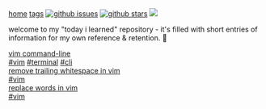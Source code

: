 <nav id="topnav">
  <a href="index.html">home</a>
  <a href="tags.html">tags</a>
  <a href="https://github.com/tg-z/til/issues" style="margin-left:auto"><img alt="github issues" src="https://img.shields.io/github/issues/tg-z/til?color=ff69b4"></a>
  <a href="https://github.com/tg-z/til/stargazers"><img alt="github stars" src="https://img.shields.io/github/stars/tg-z/til?color=ff69b4"></a>
  <a href="https://github.com/tg-z/til/graphs/contributors" alt="contributors">
    <img src="https://img.shields.io/github/contributors/tg-z/til?color=ff69b4"/></a>
</nav>
<p>welcome to my "today i learned" repository - it's filled with short entries of information for my own reference & retention. 📓</p>

<div class="post-list">
  <div class="post">
    <a class="post-link" href="posts/vim-cli.html">
      <div class="title">vim command-line</div>
    </a>
    <span class="post-tags" align="right">
      <a class="post-tag tag-active" href="tags.html#vim">#vim</a>
      <a class="post-tag tag-active" href="tags.html#terminal">#terminal</a>
      <a class="post-tag tag-inactive" href="tags.html">#cli</a>
    </span>
  </div>

  <div class="post">
    <a class="post-link" href="posts/remove-trailing-whitespace.html">
    <div class="title">remove trailing whitespace in vim</div>
    </a>
    <span class="post-tags">
      <a class="post-tag tag-active" style="margin-left:auto" href="tags.html#vim">#vim</a>
    </span>
   </div>
  <div class="post">
    <a class="post-link" href="posts/replacing-words-in-vim.html">
    <div class="title">replace words in vim</div>
    </a>
    <span class="post-tags" align="right">
      <a class="post-tag tag-active" href="tags.html#vim">#vim</a>
    </span>
   </div>


<!--
    <a href="posts/replacing-words-in-vim.html">replace words in vim</a>
    <a href="posts/html-meta-tags.html">every html meta tag</a>
    <a href="posts/markdown-details-collapsible.html">collapsible sections in markdown</a>
    <a href="posts/git-master-to-main.html">git change branch master to main</a>
    <a href="posts/common-mime-types.html">common mime types</a>
    <a href="posts/bash-color-codes.html">bash color codes</a>
    <a href="posts/bash-script-conditions.html">bash script conditions</a>
    <a href="posts/crontab-guide.html">crontab guide</a>
    <a href="posts/remote-termux.html">termux remote</a>
    <a href="posts/straw-man.html">straw man</a>
    <a href="posts/stop-usrbinenv.html">stop #!/usr/bin/env in scripts</a>
    <a href="posts/python-shell.html">python shell</a> 
-->
</div>
